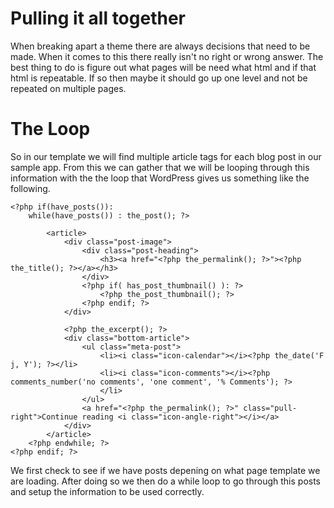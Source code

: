 # Pulling it all together

When breaking apart a theme there are always decisions that need to be made. When it comes to this there really isn't no right or wrong answer. The best thing to do is figure out what pages will be need what html and if that html is repeatable. If so then maybe it should go up one level and not be repeated on multiple pages.

# The Loop

So in our template we will find multiple article tags for each blog post in our sample app. From this we can gather that we will be looping through this information with the the loop that WordPress gives us something like the following.

```
<?php if(have_posts()):
    while(have_posts()) : the_post(); ?>

        <article>
            <div class="post-image">
                <div class="post-heading">
                    <h3><a href="<?php the_permalink(); ?>"><?php the_title(); ?></a></h3>
                </div>
                <?php if( has_post_thumbnail() ): ?>
                    <?php the_post_thumbnail(); ?>
                <?php endif; ?>
            </div>

            <?php the_excerpt(); ?>
            <div class="bottom-article">
                <ul class="meta-post">
                    <li><i class="icon-calendar"></i><?php the_date('F j, Y'); ?></li>
                    <li><i class="icon-comments"></i><?php comments_number('no comments', 'one comment', '% Comments'); ?>
                    </li>
                </ul>
                <a href="<?php the_permalink(); ?>" class="pull-right">Continue reading <i class="icon-angle-right"></i></a>
            </div>
        </article>
    <?php endwhile; ?>
<?php endif; ?>
```

We first check to see if we have posts depening on what page template we are loading. After doing so we then do a while loop to go through this posts and setup the information to be used correctly.

                
